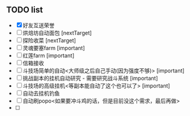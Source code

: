 ## TODO list
- [x] 好友互送荣誉
- [ ] 烘焙坊自动面包 [nextTarget]
- [ ] 探险收菜 [nextTarget]
- [ ] 灵魂要塞farm [important]
- [ ] 红莲farm [important]
- [ ] 信箱接收
- [ ] 斗技场简单的自动<大师级之后自己手动(因为强度不够)> [important]
- [ ] 挑战副本的挂机自动研究 - 需要研究战斗系统 [important]
- [ ] 斗技场的高级挂机<等副本能自动了这个也可以了> [important]
- [ ] 自动去挂机钓鱼
- [ ] 自动刷popo<如果要冲斗鸡的话，但是目前没这个需求，最后再做>
- [ ] 